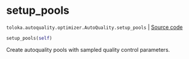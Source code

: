 # setup_pools
`toloka.autoquality.optimizer.AutoQuality.setup_pools` | [Source code](https://github.com/Toloka/toloka-kit/blob/v1.1.1/src/autoquality/optimizer.py#L274)

```python
setup_pools(self)
```

Create autoquality pools with sampled quality control parameters.


